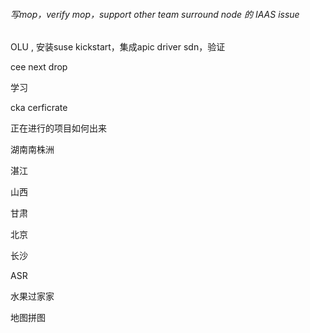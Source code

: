 ###### 写mop，verify mop，support other team surround node 的 IAAS issue

OLU , 安装suse kickstart，集成apic driver  sdn，验证



cee next drop  

学习

cka cerficrate 

正在进行的项目如何出来

湖南南株洲

湛江

山西

甘肃

北京

长沙

ASR 

水果过家家

地图拼图








